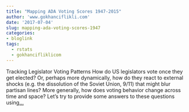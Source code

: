 ```yaml
---
title: "Mapping ADA Voting Scores 1947-2015"
author: 'www.gokhanciflikli.com'
date: '2017-07-04'
slug: mapping-ada-voting-scores-1947
categories:
- bloglink
tags:
  - rstats
  - gokhancifliklicom
---
```


Tracking Legislator Voting Patterns How do US legislators vote once they get elected? Or, perhaps more dynamically, how do they react to external shocks (e.g. the dissolution of the Soviet Union, 9/11) that might blur partisan lines? More generally, how does voting behavior change across time and space? Let’s try to provide some answers to these questions using[... <i class="fas fa-external-link-alt"></i>](https://www.gokhan.io/post/mapping-ada/)

